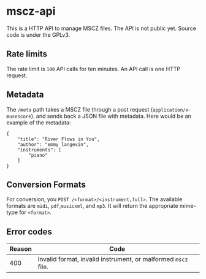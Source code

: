 # mscz-api
This is a HTTP API to manage MSCZ files. The API is not public yet. Source code is
under the GPLv3.
## Rate limits
The rate limit is `100` API calls for ten minutes. An API call is one HTTP request.
## Metadata
The `/meta` path takes a MSCZ file through a post request (`application/x-musescore`).
and sends back a JSON file with metadata. Here would be an example of the metadata:
```
{
    "title": "River Flows in You",
    "author": "emmy langevin",
    "instruments": [
        "piano"
    ]
}
```
## Conversion Formats
For conversion, you `POST /<format>/<instrument,full>`. The available formats are `midi`,
`pdf`,`musicxml`, and `mp3`. It will return the appropriate mime-type for `<format>`.
## Error codes
Reason | Code 
----- | -----
400 | Invalid format, invalid instrument, or malformed `mscz` file. 